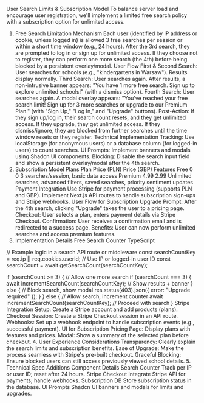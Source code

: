 User Search Limits & Subscription Model
To balance server load and encourage user registration, we'll implement a limited free search policy with a subscription option for unlimited access.

1. Free Search Limitation
Mechanism
Each user (identified by IP address or cookie, unless logged in) is allowed 3 free searches per session or within a short time window (e.g., 24 hours).
After the 3rd search, they are prompted to log in or sign up for unlimited access.
If they choose not to register, they can perform one more search (the 4th) before being blocked by a persistent overlay/modal.
User Flow
First & Second Search: User searches for schools (e.g., "kindergartens in Warsaw"). Results display normally.
Third Search: User searches again. After results, a non-intrusive banner appears: "You have 1 more free search. Sign up to explore unlimited schools!" (with a dismiss option).
Fourth Search: User searches again. A modal overlay appears: "You've reached your free search limit! Sign up for 3 more searches or upgrade to our Premium Plan." (with "Sign Up," "Log In," and "Upgrade" buttons).
Post-Action:
If they sign up/log in, their search count resets, and they get unlimited access.
If they upgrade, they get unlimited access.
If they dismiss/ignore, they are blocked from further searches until the time window resets or they register.
Technical Implementation
Tracking: Use localStorage (for anonymous users) or a database column (for logged-in users) to count searches.
UI Prompts: Implement banners and modals using Shadcn UI components.
Blocking: Disable the search input field and show a persistent overlay/modal after the 4th search.
2. Subscription Model
Plans
Plan	Price (PLN)	Price (GBP)	Features
Free	0	0	3 searches/session, basic data access
Premium	4.99	2.99	Unlimited searches, advanced filters, saved searches, priority sentiment updates
Payment Integration
Use Stripe for payment processing (supports PLN and GBP).
Implement Next.js API routes to handle subscription sign-ups and Stripe webhooks.
User Flow for Subscription
Upgrade Prompt: After the 4th search, clicking "Upgrade" takes the user to a pricing page.
Checkout: User selects a plan, enters payment details via Stripe Checkout.
Confirmation: User receives a confirmation email and is redirected to a success page.
Benefits: User can now perform unlimited searches and access premium features.
3. Implementation Details
Free Search Counter
TypeScript

// Example logic in a search API route or middleware
const searchCountKey = req.ip || req.cookies.userId; // Use IP or logged-in user ID
const searchCount = await getSearchCount(searchCountKey);

if (searchCount >= 3) {
  // Allow one more search
  if (searchCount === 3) {
    await incrementSearchCount(searchCountKey);
    // Show results + banner
  } else {
    // Block search, show modal
    res.status(403).json({ error: "Upgrade required" });
  }
} else {
  // Allow search, increment counter
  await incrementSearchCount(searchCountKey);
  // Proceed with search
}
Stripe Integration
Setup: Create a Stripe account and add products (plans).
Checkout Session: Create a Stripe Checkout session in an API route.
Webhooks: Set up a webhook endpoint to handle subscription events (e.g., successful payment).
UI for Subscription
Pricing Page: Display plans with features and prices.
Modal: Show a summary of the selected plan before checkout.
4. User Experience Considerations
Transparency: Clearly explain the search limits and subscription benefits.
Ease of Upgrade: Make the process seamless with Stripe's pre-built checkout.
Graceful Blocking: Ensure blocked users can still access previously viewed school details.
5. Technical Spec Additions
Component	Details
Search Counter	Track per IP or user ID; reset after 24 hours.
Stripe Checkout	Integrate Stripe API for payments; handle webhooks.
Subscription DB	Store subscription status in the database.
UI Prompts	Shadcn UI banners and modals for limits and upgrades.
